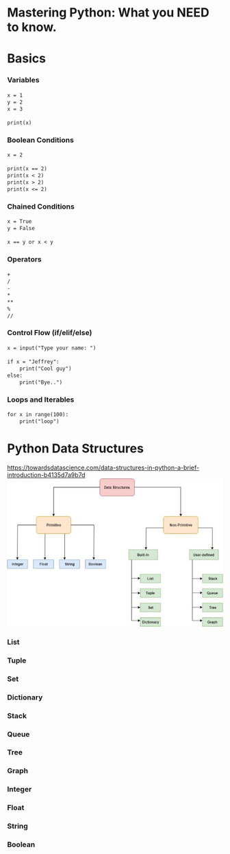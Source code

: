 # Mastering Python: What you NEED to know.

# Basics

### Variables
    x = 1
    y = 2
    x = 3

    print(x)

### Boolean Conditions
    x = 2

    print(x == 2)
    print(x < 2)
    print(x > 2)
    print(x <= 2)

### Chained Conditions
    x = True
    y = False

    x == y or x < y

### Operators
    +
    /
    -
    *
    **
    %
    //

### Control Flow (if/elif/else)
    x = input("Type your name: ")

    if x = "Jeffrey":
        print("Cool guy")
    else:
        print("Bye..")
    
### Loops and Iterables
    for x in range(100):
        print("loop")

# Python Data Structures
https://towardsdatascience.com/data-structures-in-python-a-brief-introduction-b4135d7a9b7d
![](https://github.com/JeffLoboz/LearnPython/blob/main/images/python-data-structures.jpeg)

### List

### Tuple

### Set

### Dictionary

### Stack

### Queue

### Tree

### Graph

### Integer

### Float

### String

### Boolean
